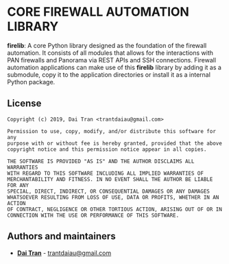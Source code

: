 # CORE FIREWALL AUTOMATION LIBRARY

**firelib**: A core Python library designed as the foundation of the firewall automation. It consists of all modules that allows for the interactions with PAN firewalls and Panorama via REST APIs and SSH connections.
Firewall automation applications can make use of this **firelib** library by adding it as a submodule, copy it to the application directories or install it as a internal Python package.
<br/>

## License

    Copyright (c) 2019, Dai Tran <trantdaiau@gmail.com>

    Permission to use, copy, modify, and/or distribute this software for any
    purpose with or without fee is hereby granted, provided that the above
    copyright notice and this permission notice appear in all copies.

    THE SOFTWARE IS PROVIDED "AS IS" AND THE AUTHOR DISCLAIMS ALL WARRANTIES
    WITH REGARD TO THIS SOFTWARE INCLUDING ALL IMPLIED WARRANTIES OF
    MERCHANTABILITY AND FITNESS. IN NO EVENT SHALL THE AUTHOR BE LIABLE FOR ANY
    SPECIAL, DIRECT, INDIRECT, OR CONSEQUENTIAL DAMAGES OR ANY DAMAGES
    WHATSOEVER RESULTING FROM LOSS OF USE, DATA OR PROFITS, WHETHER IN AN ACTION
    OF CONTRACT, NEGLIGENCE OR OTHER TORTIOUS ACTION, ARISING OUT OF OR IN
    CONNECTION WITH THE USE OR PERFORMANCE OF THIS SOFTWARE.

## Authors and maintainers

- **[Dai Tran](https://github.com/trantdai)** - <trantdaiau@gmail.com>